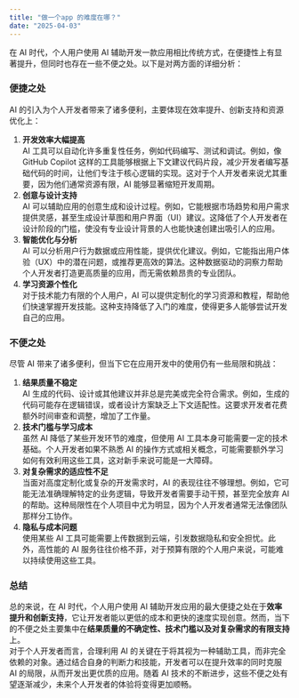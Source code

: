 ```yaml
---
title: "做一个app 的难度在哪？"
date: "2025-04-03"
---
```


在 AI 时代，个人用户使用 AI 辅助开发一款应用相比传统方式，在便捷性上有显著提升，但同时也存在一些不便之处。以下是对两方面的详细分析：

### **便捷之处**

AI 的引入为个人开发者带来了诸多便利，主要体现在效率提升、创新支持和资源优化上：

1. **开发效率大幅提高**  
    AI 工具可以自动化许多重复性任务，例如代码编写、测试和调试。例如，像 GitHub Copilot 这样的工具能够根据上下文建议代码片段，减少开发者编写基础代码的时间，让他们专注于核心逻辑的实现。这对于个人开发者来说尤其重要，因为他们通常资源有限，AI 能够显著缩短开发周期。
2. **创意与设计支持**  
    AI 可以辅助应用的创意生成和设计过程。例如，它能根据市场趋势和用户需求提供灵感，甚至生成设计草图和用户界面（UI）建议。这降低了个人开发者在设计阶段的门槛，使没有专业设计背景的人也能快速创建出吸引人的应用。
3. **智能优化与分析**  
    AI 可以分析用户行为数据或应用性能，提供优化建议。例如，它能指出用户体验（UX）中的潜在问题，或推荐更高效的算法。这种数据驱动的洞察力帮助个人开发者打造更高质量的应用，而无需依赖昂贵的专业团队。
4. **学习资源个性化**  
    对于技术能力有限的个人用户，AI 可以提供定制化的学习资源和教程，帮助他们快速掌握开发技能。这种支持降低了入门的难度，使得更多人能够尝试开发自己的应用。

### **不便之处**

尽管 AI 带来了诸多便利，但当下它在应用开发中的使用仍有一些局限和挑战：

1. **结果质量不稳定**  
    AI 生成的代码、设计或其他建议并非总是完美或完全符合需求。例如，生成的代码可能存在逻辑错误，或者设计方案缺乏上下文适配性。这要求开发者花费额外时间审查和调整，增加了工作量。
2. **技术门槛与学习成本**  
    虽然 AI 降低了某些开发环节的难度，但使用 AI 工具本身可能需要一定的技术基础。个人开发者如果不熟悉 AI 的操作方式或相关概念，可能需要额外学习如何有效利用这些工具，这对新手来说可能是一大障碍。
3. **对复杂需求的适应性不足**  
    当面对高度定制化或复杂的开发需求时，AI 的表现往往不够理想。例如，它可能无法准确理解特定的业务逻辑，导致开发者需要手动干预，甚至完全放弃 AI 的帮助。这种局限性在个人项目中尤为明显，因为个人开发者通常无法像团队那样分工协作。
4. **隐私与成本问题**  
    使用某些 AI 工具可能需要上传数据到云端，引发数据隐私和安全担忧。此外，高性能的 AI 服务往往价格不菲，对于预算有限的个人用户来说，可能难以持续使用这些工具。

### **总结**

总的来说，在 AI 时代，个人用户使用 AI 辅助开发应用的最大便捷之处在于**效率提升和创新支持**，它让开发者能以更低的成本和更快的速度实现创意。然而，当下的不便之处主要集中在**结果质量的不确定性、技术门槛以及对复杂需求的有限支持**上。  
对于个人开发者而言，合理利用 AI 的关键在于将其视为一种辅助工具，而非完全依赖的对象。通过结合自身的判断力和技能，开发者可以在提升效率的同时克服 AI 的局限，从而开发出更优质的应用。随着 AI 技术的不断进步，这些不便之处有望逐渐减少，未来个人开发者的体验将变得更加顺畅。
